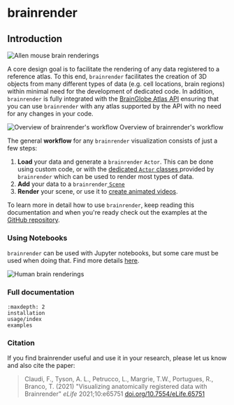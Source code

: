 # brainrender

## Introduction

![Allen mouse brain renderings](images/aba.webp)


A core design goal is to facilitate the rendering of any data registered to a reference atlas. To this end, 
`brainrender` facilitates the creation of 3D objects from many different types of data (e.g. cell locations, 
brain regions) within minimal need for the development of dedicated code. In addition, `brainrender` is fully 
integrated with the [BrainGlobe Atlas API](/documentation/brainglobe-atlasapi/index) ensuring that you can use `brainrender` 
with any atlas supported by the API with no need for any changes in your code.

![Overview of brainrender's workflow](images/design_principles.png)
Overview of brainrender's workflow

The general **workflow** for any `brainrender` visualization consists of just a few steps:

1. **Load** your data and generate a `brainrender` `Actor`. This can be done using custom code, or with the 
[dedicated `Actor` classes ](usage/actors)provided by `brainrender` which can be used to render most types of data.
2. **Add** your data to a `brainrender`[ `Scene`](usage/scene)
3. **Render** your scene, or use it to [create animated videos](usage/videos-animations-and-exporting-to-html).

To learn more in detail how to use `brainrender`, keep reading this documentation and when you're ready check out the 
examples at the [GitHub repository](https://github.com/brainglobe/brainrender).



### Using Notebooks

`brainrender` can be used with Jupyter notebooks, but some care must be used when doing that. 
Find more details [here](usage/using-notebooks.md).

![Human brain renderings](images/humanbrainexp.png)

### Full documentation
```{toctree}
:maxdepth: 2
installation
usage/index
examples
```


### Citation

If you find brainrender useful and use it in your research, please let us know and also cite the paper:

>Claudi, F., Tyson, A. L., Petrucco, L., Margrie, T.W., Portugues, R.,  Branco, T. (2021) "Visualizing anatomically registered data with Brainrender&quot; <i>eLife</i> 2021;10:e65751 [doi.org/10.7554/eLife.65751](https://doi.org/10.7554/eLife.65751)

